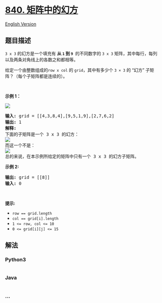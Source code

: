 # [840. 矩阵中的幻方](https://leetcode.cn/problems/magic-squares-in-grid)

[English Version](/solution/0800-0899/0840.Magic%20Squares%20In%20Grid/README_EN.md)

## 题目描述

<!-- 这里写题目描述 -->

<p><code>3 x 3</code> 的幻方是一个填充有&nbsp;<strong>从 <code>1</code> 到 <code>9</code>&nbsp;</strong> 的不同数字的 <code>3 x 3</code> 矩阵，其中每行，每列以及两条对角线上的各数之和都相等。</p>

<p>给定一个由整数组成的<code>row x col</code>&nbsp;的 <code>grid</code>，其中有多少个&nbsp;<code>3 × 3</code> 的 “幻方” 子矩阵？（每个子矩阵都是连续的）。</p>

<p>&nbsp;</p>

<p><strong>示例 1：</strong></p>

<p><img src="https://fastly.jsdelivr.net/gh/doocs/leetcode@main/solution/0800-0899/0840.Magic%20Squares%20In%20Grid/images/magic_main.jpg" /></p>

<pre>
<strong>输入: </strong>grid = [[4,3,8,4],[9,5,1,9],[2,7,6,2]
<strong>输出: </strong>1
<strong>解释: </strong>
下面的子矩阵是一个 3 x 3 的幻方：
<img src="https://fastly.jsdelivr.net/gh/doocs/leetcode@main/solution/0800-0899/0840.Magic%20Squares%20In%20Grid/images/magic_valid.jpg" />
而这一个不是：
<img src="https://fastly.jsdelivr.net/gh/doocs/leetcode@main/solution/0800-0899/0840.Magic%20Squares%20In%20Grid/images/magic_invalid.jpg" />
总的来说，在本示例所给定的矩阵中只有一个 3 x 3 的幻方子矩阵。
</pre>

<p><strong>示例 2:</strong></p>

<pre>
<strong>输出:</strong> grid = [[8]]
<strong>输入:</strong> 0
</pre>

<p>&nbsp;</p>

<p><strong>提示:</strong></p>

<ul>
	<li><code>row == grid.length</code></li>
	<li><code>col == grid[i].length</code></li>
	<li><code>1 &lt;= row, col &lt;= 10</code></li>
	<li><code>0 &lt;= grid[i][j] &lt;= 15</code></li>
</ul>

## 解法

<!-- 这里可写通用的实现逻辑 -->

<!-- tabs:start -->

### **Python3**

<!-- 这里可写当前语言的特殊实现逻辑 -->

```python

```

### **Java**

<!-- 这里可写当前语言的特殊实现逻辑 -->

```java

```

### **...**

```

```

<!-- tabs:end -->
